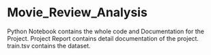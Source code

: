 # Movie_Review_Analysis
Python Notebook contains the whole code and Documentation for the Project.
Project Report contains detail documentation of the project.
train.tsv contains the dataset.
